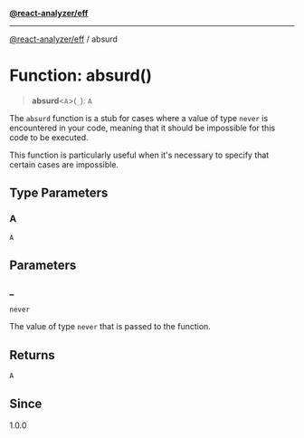 [**@react-analyzer/eff**](../README.md)

***

[@react-analyzer/eff](../README.md) / absurd

# Function: absurd()

> **absurd**\<`A`\>(`_`): `A`

The `absurd` function is a stub for cases where a value of type `never` is encountered in your code,
meaning that it should be impossible for this code to be executed.

This function is particularly useful when it's necessary to specify that certain cases are impossible.

## Type Parameters

### A

`A`

## Parameters

### \_

`never`

The value of type `never` that is passed to the function.

## Returns

`A`

## Since

1.0.0
